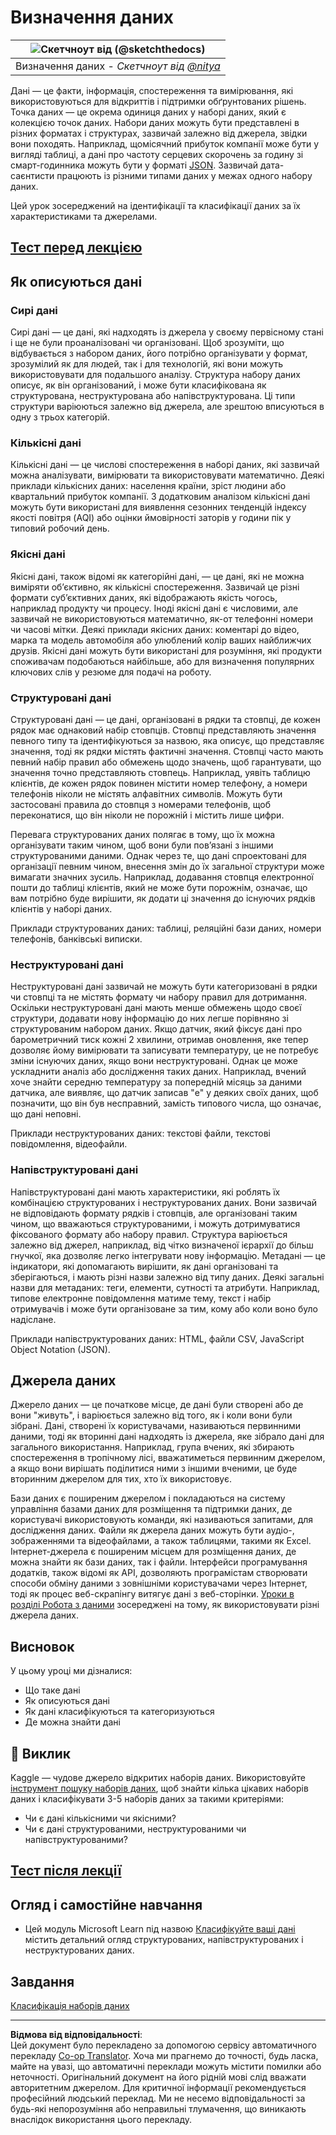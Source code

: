 <!--
CO_OP_TRANSLATOR_METADATA:
{
  "original_hash": "356d12cffc3125db133a2d27b827a745",
  "translation_date": "2025-08-30T19:35:50+00:00",
  "source_file": "1-Introduction/03-defining-data/README.md",
  "language_code": "uk"
}
-->
# Визначення даних

|![ Скетчноут від [(@sketchthedocs)](https://sketchthedocs.dev) ](../../sketchnotes/03-DefiningData.png)|
|:---:|
|Визначення даних - _Скетчноут від [@nitya](https://twitter.com/nitya)_ |

Дані — це факти, інформація, спостереження та вимірювання, які використовуються для відкриттів і підтримки обґрунтованих рішень. Точка даних — це окрема одиниця даних у наборі даних, який є колекцією точок даних. Набори даних можуть бути представлені в різних форматах і структурах, зазвичай залежно від джерела, звідки вони походять. Наприклад, щомісячний прибуток компанії може бути у вигляді таблиці, а дані про частоту серцевих скорочень за годину зі смарт-годинника можуть бути у форматі [JSON](https://stackoverflow.com/a/383699). Зазвичай дата-саєнтисти працюють із різними типами даних у межах одного набору даних.

Цей урок зосереджений на ідентифікації та класифікації даних за їх характеристиками та джерелами.

## [Тест перед лекцією](https://purple-hill-04aebfb03.1.azurestaticapps.net/quiz/4)

## Як описуються дані

### Сирі дані
Сирі дані — це дані, які надходять із джерела у своєму первісному стані і ще не були проаналізовані чи організовані. Щоб зрозуміти, що відбувається з набором даних, його потрібно організувати у формат, зрозумілий як для людей, так і для технологій, які вони можуть використовувати для подальшого аналізу. Структура набору даних описує, як він організований, і може бути класифікована як структурована, неструктурована або напівструктурована. Ці типи структури варіюються залежно від джерела, але зрештою вписуються в одну з трьох категорій.

### Кількісні дані
Кількісні дані — це числові спостереження в наборі даних, які зазвичай можна аналізувати, вимірювати та використовувати математично. Деякі приклади кількісних даних: населення країни, зріст людини або квартальний прибуток компанії. З додатковим аналізом кількісні дані можуть бути використані для виявлення сезонних тенденцій індексу якості повітря (AQI) або оцінки ймовірності заторів у години пік у типовий робочий день.

### Якісні дані
Якісні дані, також відомі як категорійні дані, — це дані, які не можна виміряти об’єктивно, як кількісні спостереження. Зазвичай це різні формати суб’єктивних даних, які відображають якість чогось, наприклад продукту чи процесу. Іноді якісні дані є числовими, але зазвичай не використовуються математично, як-от телефонні номери чи часові мітки. Деякі приклади якісних даних: коментарі до відео, марка та модель автомобіля або улюблений колір ваших найближчих друзів. Якісні дані можуть бути використані для розуміння, які продукти споживачам подобаються найбільше, або для визначення популярних ключових слів у резюме для подачі на роботу.

### Структуровані дані
Структуровані дані — це дані, організовані в рядки та стовпці, де кожен рядок має однаковий набір стовпців. Стовпці представляють значення певного типу та ідентифікуються за назвою, яка описує, що представляє значення, тоді як рядки містять фактичні значення. Стовпці часто мають певний набір правил або обмежень щодо значень, щоб гарантувати, що значення точно представляють стовпець. Наприклад, уявіть таблицю клієнтів, де кожен рядок повинен містити номер телефону, а номери телефонів ніколи не містять алфавітних символів. Можуть бути застосовані правила до стовпця з номерами телефонів, щоб переконатися, що він ніколи не порожній і містить лише цифри.

Перевага структурованих даних полягає в тому, що їх можна організувати таким чином, щоб вони були пов’язані з іншими структурованими даними. Однак через те, що дані спроектовані для організації певним чином, внесення змін до їх загальної структури може вимагати значних зусиль. Наприклад, додавання стовпця електронної пошти до таблиці клієнтів, який не може бути порожнім, означає, що вам потрібно буде вирішити, як додати ці значення до існуючих рядків клієнтів у наборі даних.

Приклади структурованих даних: таблиці, реляційні бази даних, номери телефонів, банківські виписки.

### Неструктуровані дані
Неструктуровані дані зазвичай не можуть бути категоризовані в рядки чи стовпці та не містять формату чи набору правил для дотримання. Оскільки неструктуровані дані мають менше обмежень щодо своєї структури, додавати нову інформацію до них легше порівняно зі структурованим набором даних. Якщо датчик, який фіксує дані про барометричний тиск кожні 2 хвилини, отримав оновлення, яке тепер дозволяє йому вимірювати та записувати температуру, це не потребує зміни існуючих даних, якщо вони неструктуровані. Однак це може ускладнити аналіз або дослідження таких даних. Наприклад, вчений хоче знайти середню температуру за попередній місяць за даними датчика, але виявляє, що датчик записав "e" у деяких своїх даних, щоб позначити, що він був несправний, замість типового числа, що означає, що дані неповні.

Приклади неструктурованих даних: текстові файли, текстові повідомлення, відеофайли.

### Напівструктуровані дані
Напівструктуровані дані мають характеристики, які роблять їх комбінацією структурованих і неструктурованих даних. Вони зазвичай не відповідають формату рядків і стовпців, але організовані таким чином, що вважаються структурованими, і можуть дотримуватися фіксованого формату або набору правил. Структура варіюється залежно від джерел, наприклад, від чітко визначеної ієрархії до більш гнучкої, яка дозволяє легко інтегрувати нову інформацію. Метадані — це індикатори, які допомагають вирішити, як дані організовані та зберігаються, і мають різні назви залежно від типу даних. Деякі загальні назви для метаданих: теги, елементи, сутності та атрибути. Наприклад, типове електронне повідомлення матиме тему, текст і набір отримувачів і може бути організоване за тим, кому або коли воно було надіслане.

Приклади напівструктурованих даних: HTML, файли CSV, JavaScript Object Notation (JSON).

## Джерела даних

Джерело даних — це початкове місце, де дані були створені або де вони "живуть", і варіюється залежно від того, як і коли вони були зібрані. Дані, створені їх користувачами, називаються первинними даними, тоді як вторинні дані надходять із джерела, яке зібрало дані для загального використання. Наприклад, група вчених, які збирають спостереження в тропічному лісі, вважатиметься первинним джерелом, а якщо вони вирішать поділитися ними з іншими вченими, це буде вторинним джерелом для тих, хто їх використовує.

Бази даних є поширеним джерелом і покладаються на систему управління базами даних для розміщення та підтримки даних, де користувачі використовують команди, які називаються запитами, для дослідження даних. Файли як джерела даних можуть бути аудіо-, зображеннями та відеофайлами, а також таблицями, такими як Excel. Інтернет-джерела є поширеним місцем для розміщення даних, де можна знайти як бази даних, так і файли. Інтерфейси програмування додатків, також відомі як API, дозволяють програмістам створювати способи обміну даними з зовнішніми користувачами через Інтернет, тоді як процес веб-скрапінгу витягує дані з веб-сторінки. [Уроки в розділі Робота з даними](../../../../../../../../../2-Working-With-Data) зосереджені на тому, як використовувати різні джерела даних.

## Висновок

У цьому уроці ми дізналися:

- Що таке дані
- Як описуються дані
- Як дані класифікуються та категоризуються
- Де можна знайти дані

## 🚀 Виклик

Kaggle — чудове джерело відкритих наборів даних. Використовуйте [інструмент пошуку наборів даних](https://www.kaggle.com/datasets), щоб знайти кілька цікавих наборів даних і класифікувати 3-5 наборів даних за такими критеріями:

- Чи є дані кількісними чи якісними?
- Чи є дані структурованими, неструктурованими чи напівструктурованими?

## [Тест після лекції](https://purple-hill-04aebfb03.1.azurestaticapps.net/quiz/5)

## Огляд і самостійне навчання

- Цей модуль Microsoft Learn під назвою [Класифікуйте ваші дані](https://docs.microsoft.com/en-us/learn/modules/choose-storage-approach-in-azure/2-classify-data) містить детальний огляд структурованих, напівструктурованих і неструктурованих даних.

## Завдання

[Класифікація наборів даних](assignment.md)

---

**Відмова від відповідальності**:  
Цей документ було перекладено за допомогою сервісу автоматичного перекладу [Co-op Translator](https://github.com/Azure/co-op-translator). Хоча ми прагнемо до точності, будь ласка, майте на увазі, що автоматичні переклади можуть містити помилки або неточності. Оригінальний документ на його рідній мові слід вважати авторитетним джерелом. Для критичної інформації рекомендується професійний людський переклад. Ми не несемо відповідальності за будь-які непорозуміння або неправильні тлумачення, що виникають внаслідок використання цього перекладу.